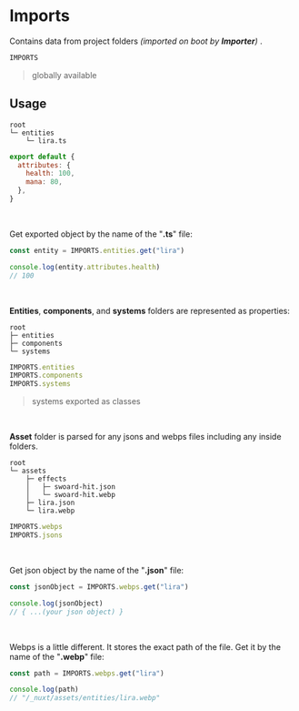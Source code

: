 # Imports

Contains data from project folders _(imported on boot by **Importer**)_
.

```js
IMPORTS
```

> globally available

## Usage

```terminal
root
└─ entities
    └─ lira.ts
```

```js
export default {
  attributes: {
    health: 100,
    mana: 80,
  },
}
```

<br>

Get exported object by the name of the "**.ts**" file:

```js
const entity = IMPORTS.entities.get("lira")

console.log(entity.attributes.health)
// 100
```

<br>

**Entities**, **components**, and **systems** folders are represented as properties:

```terminal
root
├─ entities
├─ components
└─ systems
```

```js
IMPORTS.entities
IMPORTS.components
IMPORTS.systems
```

> systems exported as classes

 <br>

**Asset** folder is parsed for any jsons and webps files including any inside folders.

```terminal
root
└─ assets
    ├─ effects
    │   ├─ swoard-hit.json
    │   └─ swoard-hit.webp
    ├─ lira.json
    └─ lira.webp
```

```js
IMPORTS.webps
IMPORTS.jsons
```

<br>

Get json object by the name of the "**.json**" file:

```js
const jsonObject = IMPORTS.webps.get("lira")

console.log(jsonObject)
// { ...(your json object) }
```

<br>

Webps is a little different. It stores the exact path of the file. Get it by the name of the "**.webp**" file:

```js
const path = IMPORTS.webps.get("lira")

console.log(path)
// "/_nuxt/assets/entities/lira.webp"
```

<br>
